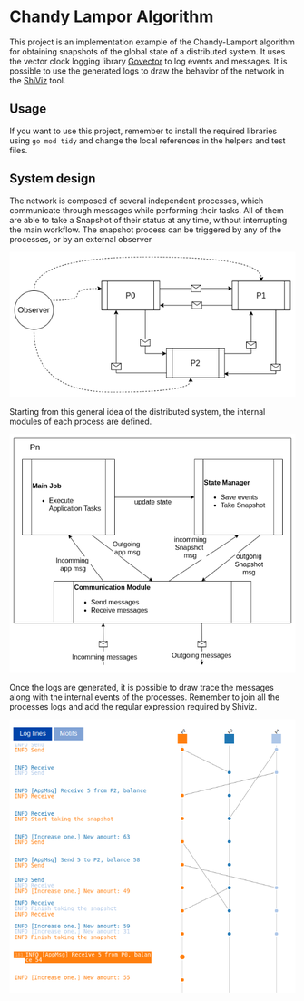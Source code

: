# Chandy Lampor Algorithm

This project is an implementation example of the Chandy-Lamport algorithm for obtaining snapshots of the global state of a distributed system. It uses the vector clock logging library [Govector](https://github.com/DistributedClocks/GoVector) to log events and messages. It is possible to use the generated logs to draw the behavior of the network in the [ShiViz](https://bestchai.bitbucket.io/shiviz/) tool.

## Usage

If you want to use this project, remember to install the required libraries using `go mod tidy` and change the local references in the helpers and test files.

## System design

The network is composed of several independent processes, which communicate through messages while performing their tasks. All of them are able to take a Snapshot of their status at any time, without interrupting the main workflow. The snapshot process can be triggered by any of the processes, or by an external observer

![Schema of the processes](images/Processes.png)

Starting from this general idea of the distributed system, the internal modules of each process are defined.

![Process architecture](images/DistributedProcess.png)

Once the logs are generated, it is possible to draw trace the messages along with the internal events of the processes. Remember to join all the processes logs and add the regular expression required by Shiviz.

![Shiviz Example](images/Shiviz.png)